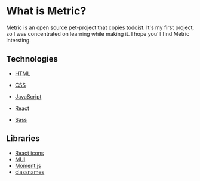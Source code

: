 # What is Metric?

Metric is an open source pet-project that copies [todoist](https://todoist.com/app/today).
It's my first project, so I was concentrated on learning while making it. I hope you'll find Metric intersting.

## Technologies

- [HTML](https://developer.mozilla.org/ru/docs/Web/HTML)

- [CSS](https://developer.mozilla.org/ru/docs/Learn/Getting_started_with_the_web/CSS_basics)

- [JavaScript](https://learn.javascript.ru/)

- [React](https://react.dev/)

- [Sass](https://sass-lang.com/)

## Libraries

- [React icons](https://react-icons.github.io/react-icons/)
- [MUI](https://mui.com/)
- [Moment.js](https://momentjs.com/)
- [classnames](https://github.com/JedWatson/classnames)
